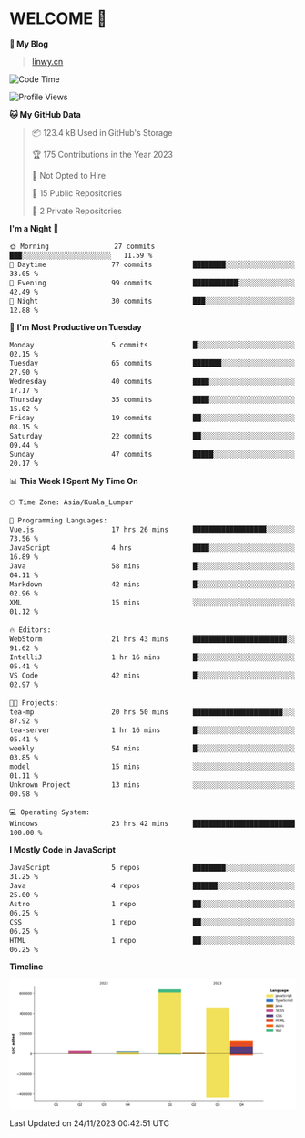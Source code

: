 # WELCOME 👋

**🐶 My Blog**
> [linwy.cn](linwy.cn)
<!--START_SECTION:waka-->
![Code Time](http://img.shields.io/badge/Code%20Time-592%20hrs%2024%20mins-blue)

![Profile Views](http://img.shields.io/badge/Profile%20Views-127-blue)

**🐱 My GitHub Data** 

> 📦 123.4 kB Used in GitHub's Storage 
 > 
> 🏆 175 Contributions in the Year 2023
 > 
> 🚫 Not Opted to Hire
 > 
> 📜 15 Public Repositories 
 > 
> 🔑 2 Private Repositories 
 > 
**I'm a Night 🦉** 

```text
🌞 Morning                27 commits          ███░░░░░░░░░░░░░░░░░░░░░░   11.59 % 
🌆 Daytime                77 commits          ████████░░░░░░░░░░░░░░░░░   33.05 % 
🌃 Evening                99 commits          ███████████░░░░░░░░░░░░░░   42.49 % 
🌙 Night                  30 commits          ███░░░░░░░░░░░░░░░░░░░░░░   12.88 % 
```
📅 **I'm Most Productive on Tuesday** 

```text
Monday                   5 commits           █░░░░░░░░░░░░░░░░░░░░░░░░   02.15 % 
Tuesday                  65 commits          ███████░░░░░░░░░░░░░░░░░░   27.90 % 
Wednesday                40 commits          ████░░░░░░░░░░░░░░░░░░░░░   17.17 % 
Thursday                 35 commits          ████░░░░░░░░░░░░░░░░░░░░░   15.02 % 
Friday                   19 commits          ██░░░░░░░░░░░░░░░░░░░░░░░   08.15 % 
Saturday                 22 commits          ██░░░░░░░░░░░░░░░░░░░░░░░   09.44 % 
Sunday                   47 commits          █████░░░░░░░░░░░░░░░░░░░░   20.17 % 
```


📊 **This Week I Spent My Time On** 

```text
🕑︎ Time Zone: Asia/Kuala_Lumpur

💬 Programming Languages: 
Vue.js                   17 hrs 26 mins      ██████████████████░░░░░░░   73.56 % 
JavaScript               4 hrs               ████░░░░░░░░░░░░░░░░░░░░░   16.89 % 
Java                     58 mins             █░░░░░░░░░░░░░░░░░░░░░░░░   04.11 % 
Markdown                 42 mins             █░░░░░░░░░░░░░░░░░░░░░░░░   02.96 % 
XML                      15 mins             ░░░░░░░░░░░░░░░░░░░░░░░░░   01.12 % 

🔥 Editors: 
WebStorm                 21 hrs 43 mins      ███████████████████████░░   91.62 % 
IntelliJ                 1 hr 16 mins        █░░░░░░░░░░░░░░░░░░░░░░░░   05.41 % 
VS Code                  42 mins             █░░░░░░░░░░░░░░░░░░░░░░░░   02.97 % 

🐱‍💻 Projects: 
tea-mp                   20 hrs 50 mins      ██████████████████████░░░   87.92 % 
tea-server               1 hr 16 mins        █░░░░░░░░░░░░░░░░░░░░░░░░   05.41 % 
weekly                   54 mins             █░░░░░░░░░░░░░░░░░░░░░░░░   03.85 % 
model                    15 mins             ░░░░░░░░░░░░░░░░░░░░░░░░░   01.11 % 
Unknown Project          13 mins             ░░░░░░░░░░░░░░░░░░░░░░░░░   00.98 % 

💻 Operating System: 
Windows                  23 hrs 42 mins      █████████████████████████   100.00 % 
```

**I Mostly Code in JavaScript** 

```text
JavaScript               5 repos             ████████░░░░░░░░░░░░░░░░░   31.25 % 
Java                     4 repos             ██████░░░░░░░░░░░░░░░░░░░   25.00 % 
Astro                    1 repo              ██░░░░░░░░░░░░░░░░░░░░░░░   06.25 % 
CSS                      1 repo              ██░░░░░░░░░░░░░░░░░░░░░░░   06.25 % 
HTML                     1 repo              ██░░░░░░░░░░░░░░░░░░░░░░░   06.25 % 
```



**Timeline**

![Lines of Code chart](https://raw.githubusercontent.com/rieraa/rieraa/main/assets/bar_graph.png)


 Last Updated on 24/11/2023 00:42:51 UTC
<!--END_SECTION:waka-->
